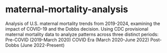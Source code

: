# maternal-mortality-analysis
Analysis of U.S. maternal mortality trends from 2019-2024, examining the impact of COVID-19 and the Dobbs decision. Using CDC provisional maternal mortality data to analyze patterns across three distinct periods:  Pre-COVID (2019-March 2020) COVID Era (March 2020-June 2022) Post-Dobbs (June 2022-Present)
